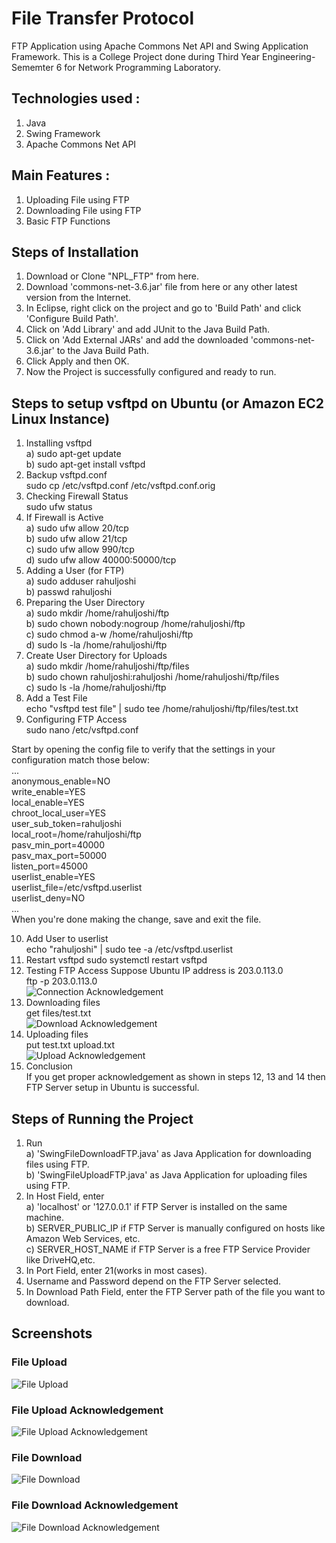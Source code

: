 # File Transfer Protocol
FTP Application using Apache Commons Net API and Swing Application Framework. This is a College Project done during Third Year Engineering-Sememter 6 for Network Programming Laboratory.

## Technologies used :
1. Java
2. Swing Framework
3. Apache Commons Net API

## Main Features : 
1. Uploading File using FTP
2. Downloading File using FTP
3. Basic FTP Functions

## Steps of Installation 
1. Download or Clone "NPL_FTP" from here.
2. Download 'commons-net-3.6.jar' file from here or any other latest version from the Internet.
3. In Eclipse, right click on the project and go to 'Build Path' and click 'Configure Build Path'.
4. Click on 'Add Library' and add JUnit to the Java Build Path.
5. Click on 'Add External JARs' and add the downloaded 'commons-net-3.6.jar' to the Java Build Path.
6. Click Apply and then OK.
7. Now the Project is successfully configured and ready to run.

## Steps to setup vsftpd on Ubuntu (or Amazon EC2 Linux Instance)
1. Installing vsftpd  
 a) sudo apt-get update  
 b) sudo apt-get install vsftpd  
2. Backup vsftpd.conf  
  sudo cp /etc/vsftpd.conf /etc/vsftpd.conf.orig  
3. Checking Firewall Status  
  sudo ufw status  
4. If Firewall is Active    
 a) sudo ufw allow 20/tcp  
 b) sudo ufw allow 21/tcp  
 c) sudo ufw allow 990/tcp  
 d) sudo ufw allow 40000:50000/tcp  
5. Adding a User (for FTP)  
 a) sudo adduser rahuljoshi  
 b) passwd rahuljoshi  
6. Preparing the User Directory  
 a) sudo mkdir /home/rahuljoshi/ftp  
 b) sudo chown nobody:nogroup /home/rahuljoshi/ftp  
 c) sudo chmod a-w /home/rahuljoshi/ftp     
 d) sudo ls -la /home/rahuljoshi/ftp     
7. Create User Directory for Uploads   
 a) sudo mkdir /home/rahuljoshi/ftp/files  
 b) sudo chown rahuljoshi:rahuljoshi /home/rahuljoshi/ftp/files   
 c) sudo ls -la /home/rahuljoshi/ftp
8. Add a Test File  
 echo "vsftpd test file" | sudo tee /home/rahuljoshi/ftp/files/test.txt     
9. Configuring FTP Access  
 sudo nano /etc/vsftpd.conf    
  
 Start by opening the config file to verify that the settings in your configuration match those below:  
 ...  
 anonymous_enable=NO  
 write_enable=YES  
 local_enable=YES  
 chroot_local_user=YES  
 user_sub_token=rahuljoshi  
 local_root=/home/rahuljoshi/ftp  
 pasv_min_port=40000  
 pasv_max_port=50000  
 listen_port=45000  
 userlist_enable=YES  
 userlist_file=/etc/vsftpd.userlist  
 userlist_deny=NO  
 ...  
 When you're done making the change, save and exit the file.  
 
  10. Add User to userlist  
   echo "rahuljoshi" | sudo tee -a /etc/vsftpd.userlist  
  11. Restart vsftpd 
   sudo systemctl restart vsftpd    
  12. Testing FTP Access
   Suppose Ubuntu IP address is 203.0.113.0  
   ftp -p 203.0.113.0   
   ![Connection Acknowledgement](/screenshots/Connection%20Acknowledgement.PNG)  
   13. Downloading files  
    get files/test.txt    
    ![Download Acknowledgement](/screenshots/Download%20Acknowledgement.PNG)  
   14. Uploading files  
    put test.txt upload.txt  
    ![Upload Acknowledgement](/screenshots/Upload%20Acknowledgement.PNG)  
   15. Conclusion  
    If you get proper acknowledgement as shown in steps 12, 13 and 14 then FTP Server setup in Ubuntu is successful. 

## Steps of Running the Project
1. Run  
 a) 'SwingFileDownloadFTP.java' as Java Application for downloading files using FTP.  
 b) 'SwingFileUploadFTP.java' as Java Application for uploading files using FTP.  
2. In Host Field, enter  
 a) 'localhost' or '127.0.0.1' if FTP Server is installed on the same machine.  
 b) SERVER_PUBLIC_IP if FTP Server is manually configured on hosts like Amazon Web Services, etc.    
 c) SERVER_HOST_NAME if FTP Server is a free FTP Service Provider like DriveHQ,etc.  
3. In Port Field, enter 21(works in most cases).
4. Username and Password depend on the FTP Server selected.
5. In Download Path Field, enter the FTP Server path of the file you want to download. 

## Screenshots
### File Upload
![File Upload](/screenshots/File%20Upload.PNG)

### File Upload Acknowledgement
![File Upload Acknowledgement](/screenshots/File%20Upload%20Acknowledgement.PNG)

### File Download
![File Download](/screenshots/File%20Download.PNG)

### File Download Acknowledgement
![File Download Acknowledgement](/screenshots/File%20Download%20Acknowledgement.PNG)
